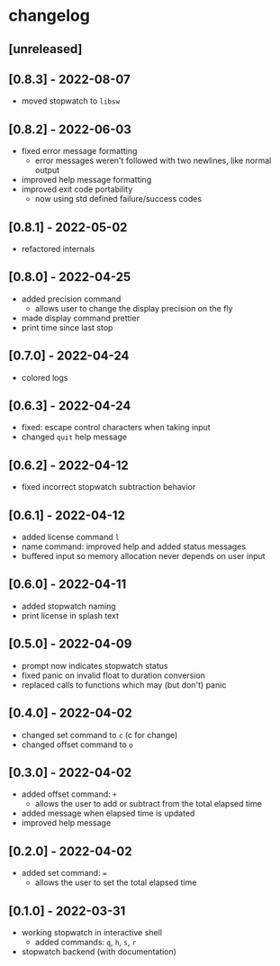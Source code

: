 # changelog

## [unreleased]

## [0.8.3] - 2022-08-07
* moved stopwatch to `libsw`

## [0.8.2] - 2022-06-03
* fixed error message formatting
  * error messages weren't followed with two newlines, like normal output
* improved help message formatting
* improved exit code portability
  * now using std defined failure/success codes

## [0.8.1] - 2022-05-02
* refactored internals

## [0.8.0] - 2022-04-25
* added precision command
  * allows user to change the display precision on the fly
* made display command prettier
* print time since last stop

## [0.7.0] - 2022-04-24
* colored logs

## [0.6.3] - 2022-04-24
* fixed: escape control characters when taking input
* changed `quit` help message

## [0.6.2] - 2022-04-12
* fixed incorrect stopwatch subtraction behavior

## [0.6.1] - 2022-04-12
* added license command `l`
* name command: improved help and added status messages
* buffered input so memory allocation never depends on user input

## [0.6.0] - 2022-04-11
* added stopwatch naming
* print license in splash text

## [0.5.0] - 2022-04-09
* prompt now indicates stopwatch status
* fixed panic on invalid float to duration conversion
* replaced calls to functions which may (but don't) panic

## [0.4.0] - 2022-04-02
* changed set command to `c` (c for change)
* changed offset command to `o`

## [0.3.0] - 2022-04-02
* added offset command: `+`
  * allows the user to add or subtract from the total elapsed time
* added message when elapsed time is updated
* improved help message

## [0.2.0] - 2022-04-02
* added set command: `=`
  * allows the user to set the total elapsed time

## [0.1.0] - 2022-03-31
* working stopwatch in interactive shell
  * added commands: `q`, `h`, `s`, `r`
* stopwatch backend (with documentation)
